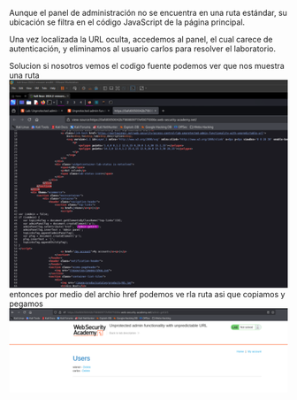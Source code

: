 Aunque el panel de administración no se encuentra en una ruta estándar, su ubicación se filtra en el código JavaScript de la página principal.

Una vez localizada la URL oculta, accedemos al panel, el cual carece de autenticación, y eliminamos al usuario carlos para resolver el laboratorio.

Solucion
si nosotros vemos el codigo fuente podemos ver que nos muestra una ruta
![Pasted_image_20250815172506.png](Imagenes/Pasted_image_20250815172506.png)
entonces por medio del archio href podemos ve rla ruta asi que copiamos y pegamos
![Pasted_image_20250815172602.png](Imagenes/Pasted_image_20250815172602.png)
